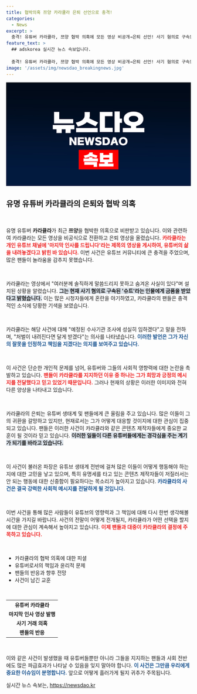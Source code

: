 ```yaml
---
title: 협박의혹 쯔양 카라큘라 은퇴 선언으로 충격!
categories:
  - News
excerpt: >
  충격! 유튜버 카라큘라, 쯔양 협박 의혹에 모든 영상 비공개→은퇴 선언! 사기 혐의로 구속된 인물과의 금품 거래까지 폭로하며 새로운 국면에 접어든 그녀의 이야기, 궁금하지 않으세요? 클릭하세요!
feature_text: >
  ## adskorea 실시간 뉴스 속보입니다.

  충격! 유튜버 카라큘라, 쯔양 협박 의혹에 모든 영상 비공개→은퇴 선언! 사기 혐의로 구속된 인물과의 금품 거래까지 폭로하며 새로운 국면에 접어든 그녀의 이야기, 궁금하지 않으세요? 클릭하세요!
image: '/assets/img/newsdao_breakingnews.jpg'
---
```


<p><img src="/assets/img/newsdao_breakingnews.jpg" alt="adskorea 속보" /></p>

<h2 data-ke-size="size26">유명 유튜버 카라큘라의 은퇴와 협박 의혹</h2>

<p data-ke-size="size16">&nbsp;</p>

<p>유명 유튜버 <b>카라큘라</b>가 최근 <b>쯔양</b>을 협박한 의혹으로 비판받고 있습니다. 이와 관련하여 카라큘라는 모든 영상을 비공식으로 전환하고 은퇴 영상을 올렸습니다. <b><span style="color: #ee2323;">카라큘라는 개인 유튜브 채널에 '마지막 인사를 드립니다'라는 제목의 영상을 게시하여, 유튜버의 삶을 내려놓겠다고 밝힌 바 있습니다.</span></b> 이번 사건은 유튜브 커뮤니티에 큰 충격을 주었으며, 많은 팬들이 놀라움을 감추지 못했습니다. </p>

<p data-ke-size="size16">&nbsp;</p>

<p>카라큘라는 영상에서 "여러분께 솔직하게 말씀드리지 못하고 숨겨온 사실이 있다"며 설치된 상황을 알렸습니다. <b><span style="background-color: #21538527;">그는 현재 사기 혐의로 구속된 '슈트'라는 인물에게 금품을 받았다고 밝혔습니다.</span></b> 이는 많은 시청자들에게 혼란을 야기하였고, 카라큘라의 팬들은 충격적인 소식에 당황한 기색을 보였습니다.</p>

<p data-ke-size="size16">&nbsp;</p>

<p>카라큘라는 해당 사건에 대해 "예정된 수사기관 조사에 성실히 임하겠다"고 말을 전하며, "처벌이 내려진다면 달게 받겠다"는 의사를 나타냈습니다. <b><span style="color: #1a5490;">이러한 발언은 그가 자신의 잘못을 인정하고 책임을 지겠다는 의지를 보여주고 있습니다.</span></b> </p>

<p data-ke-size="size16">&nbsp;</p>

<p>이 사건은 단순한 개인적 문제를 넘어, 유튜버와 그들의 사회적 영향력에 대한 논란을 촉발하고 있습니다. <b><span style="color: #ee2323;">팬들이 카라큘라를 지지하던 이유 중 하나는 그가 희망과 긍정의 메시지를 전달했다고 믿고 있었기 때문입니다.</span></b> 그러나 현재의 상황은 이러한 이미지와 전혀 다른 양상을 나타내고 있습니다. </p>

<p data-ke-size="size16">&nbsp;</p>

<p>카라큘라의 은퇴는 유튜버 생태계 및 팬들에게 큰 울림을 주고 있습니다. 많은 이들이 그의 귀환을 갈망하고 있지만, 현재로서는 그가 어떻게 대응할 것이지에 대한 관심이 집중되고 있습니다. 팬들은 이러한 사건이 카라큘라와 같은 콘텐츠 제작자들에게 중요한 교훈이 될 것이라 믿고 있습니다. <b><span style="background-color: #21538527;">이러한 일들이 다른 유튜버들에게는 경각심을 주는 계기가 되기를 바라고 있습니다.</span></b></p>

<p data-ke-size="size16">&nbsp;</p>

<p>이 사건이 불러온 파장은 유튜브 생태계 전반에 걸쳐 많은 이들이 어떻게 행동해야 하는지에 대한 고민을 낳고 있으며, 특히 유명세를 타고 있는 콘텐츠 제작자들이 저질러서는 안 되는 행동에 대한 신중함이 필요하다는 목소리가 높아지고 있습니다. <b><span style="color: #1a5490;">카라큘라의 사건은 결국 강력한 사회적 메시지를 전달하게 될 것입니다.</span></b> </p>

<p data-ke-size="size16">&nbsp;</p>

<p>이번 사건을 통해 많은 사람들이 유튜브의 영향력과 그 책임에 대해 다시 한번 생각해볼 시간을 가지길 바랍니다. 사건의 전말이 어떻게 전개될지, 카라큘라가 어떤 선택을 할지에 대한 관심이 계속해서 높아지고 있습니다. <b><span style="color: #ee2323;">이제 팬들과 대중이 카라큘라의 결정에 주목하고 있습니다.</span></b> </p>

<p data-ke-size="size16">&nbsp;</p>

<ul>
<li>카라큘라의 협박 의혹에 대한 피셜</li>
<li>유튜버로서의 책임과 윤리적 문제</li>
<li>팬들의 반응과 향후 전망</li>
<li>사건이 남긴 교훈</li>
</ul>

<p data-ke-size="size16">&nbsp;</p>

<table>
<tr>
<td style="text-align: center; height: 17px;"><b>유튜버 카라큘라</b></td>
</tr>
<tr>
<td style="text-align: center; height: 17px;"><b>마지막 인사 영상 발행</b></td>
</tr>
<tr>
<td style="text-align: center; height: 17px;"><b>사기 거래 의혹</b></td>
</tr>
<tr>
<td style="text-align: center; height: 17px;"><b>팬들의 반응</b></td>
</tr>
</table>

<p data-ke-size="size16">&nbsp;</p>

<p>이와 같은 사건이 발생했을 때 유튜버들뿐만 아니라 그들을 지지하는 팬들과 사회 전반에도 많은 파급효과가 나타날 수 있음을 잊지 말아야 합니다. <b><span style="color: #1a5490;">이 사건은 그만큼 우리에게 중요한 이슈임이 분명합니다.</span></b> 앞으로 어떻게 흘러가게 될지 귀추가 주목됩니다.</p>
실시간 뉴스 속보는, <a href="https://newsdao.kr" rel="dofollow">https://newsdao.kr</a>


